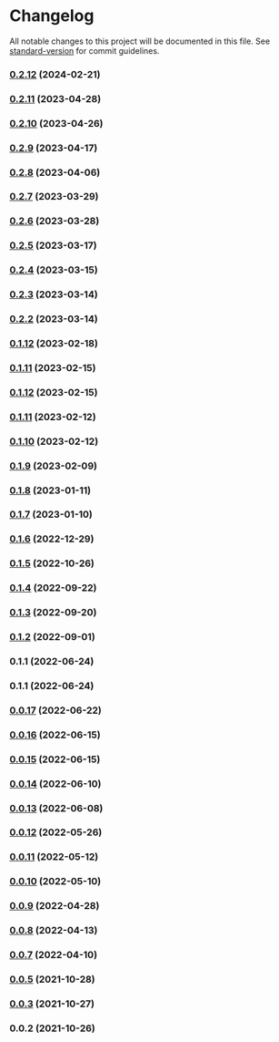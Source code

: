 # Changelog

All notable changes to this project will be documented in this file. See [standard-version](https://github.com/conventional-changelog/standard-version) for commit guidelines.

### [0.2.12](https://github.com/SethEden/haystacks-async/compare/v0.2.11...v0.2.12) (2024-02-21)

### [0.2.11](https://github.com/SethEden/haystacks-async/compare/v0.2.10...v0.2.11) (2023-04-28)

### [0.2.10](https://github.com/SethEden/haystacks-async/compare/v0.2.9...v0.2.10) (2023-04-26)

### [0.2.9](https://github.com/SethEden/haystacks-async/compare/v0.2.8...v0.2.9) (2023-04-17)

### [0.2.8](https://github.com/SethEden/haystacks-async/compare/v0.2.7...v0.2.8) (2023-04-06)

### [0.2.7](https://github.com/SethEden/haystacks-async/compare/v0.2.6...v0.2.7) (2023-03-29)

### [0.2.6](https://github.com/SethEden/haystacks-async/compare/v0.2.5...v0.2.6) (2023-03-28)

### [0.2.5](https://github.com/SethEden/haystacks-async/compare/v0.2.4...v0.2.5) (2023-03-17)

### [0.2.4](https://github.com/SethEden/haystacks-async/compare/v0.2.3...v0.2.4) (2023-03-15)

### [0.2.3](https://github.com/SethEden/haystacks-async/compare/v0.2.2...v0.2.3) (2023-03-14)

### [0.2.2](https://github.com/SethEden/haystacks-async/compare/v0.2.0...v0.2.2) (2023-03-14)

### [0.1.12](https://github.com/SethEden/haystacks-async/compare/v0.1.11...v0.1.12) (2023-02-18)

### [0.1.11](https://github.com/SethEden/haystacks-async/compare/v0.1.10...v0.1.11) (2023-02-15)

### [0.1.12](https://github.com/SethEden/haystacks-async/compare/v0.1.10...v0.1.12) (2023-02-15)

### [0.1.11](https://github.com/SethEden/haystacks-async/compare/v0.1.10...v0.1.11) (2023-02-12)

### [0.1.10](https://github.com/SethEden/haystacks-async/compare/v0.1.9...v0.1.10) (2023-02-12)

### [0.1.9](https://github.com/SethEden/haystacks-async/compare/v0.1.8...v0.1.9) (2023-02-09)

### [0.1.8](https://github.com/SethEden/haystacks-async/compare/v0.1.7...v0.1.8) (2023-01-11)

### [0.1.7](https://github.com/SethEden/haystacks-async/compare/v0.1.6...v0.1.7) (2023-01-10)

### [0.1.6](https://github.com/SethEden/haystacks-async/compare/v0.1.5...v0.1.6) (2022-12-29)

### [0.1.5](https://github.com/SethEden/haystacks-async/compare/v0.1.4...v0.1.5) (2022-10-26)

### [0.1.4](https://github.com/SethEden/haystacks-async/compare/v0.1.3...v0.1.4) (2022-09-22)

### [0.1.3](https://github.com/SethEden/haystacks-async/compare/v0.1.2...v0.1.3) (2022-09-20)

### [0.1.2](https://github.com/SethEden/haystacks-async/compare/v0.1.1...v0.1.2) (2022-09-01)

### 0.1.1 (2022-06-24)

### 0.1.1 (2022-06-24)

### [0.0.17](https://github.com/SethEden/haystacks/compare/v0.0.16...v0.0.17) (2022-06-22)

### [0.0.16](https://github.com/SethEden/haystacks/compare/v0.0.15...v0.0.16) (2022-06-15)

### [0.0.15](https://github.com/SethEden/haystacks/compare/v0.0.14...v0.0.15) (2022-06-15)

### [0.0.14](https://github.com/SethEden/haystacks/compare/v0.0.13...v0.0.14) (2022-06-10)

### [0.0.13](https://github.com/SethEden/haystacks/compare/v0.0.12...v0.0.13) (2022-06-08)

### [0.0.12](https://github.com/SethEden/haystacks/compare/v0.0.11...v0.0.12) (2022-05-26)

### [0.0.11](https://github.com/SethEden/haystacks/compare/v0.0.10...v0.0.11) (2022-05-12)

### [0.0.10](https://github.com/SethEden/haystacks/compare/v0.0.9...v0.0.10) (2022-05-10)

### [0.0.9](https://github.com/SethEden/haystacks/compare/v0.0.8...v0.0.9) (2022-04-28)

### [0.0.8](https://github.com/SethEden/haystacks/compare/v0.0.7...v0.0.8) (2022-04-13)

### [0.0.7](https://github.com/SethEden/haystacks/compare/v0.0.3...v0.0.7) (2022-04-10)

### [0.0.5](https://github.com/SethEden/haystacks/compare/v0.0.3...v0.0.5) (2021-10-28)

### [0.0.3](https://github.com/SethEden/haystacks/compare/v0.0.2...v0.0.3) (2021-10-27)

### 0.0.2 (2021-10-26)
